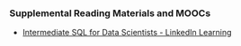 ### Supplemental Reading Materials and MOOCs

- [Intermediate SQL for Data Scientists - LinkedIn Learning](https://www.linkedin.com/learning/intermediate-sql-for-data-scientists/what-you-should-know?autoSkip=true&autoplay=true&resume=false)
